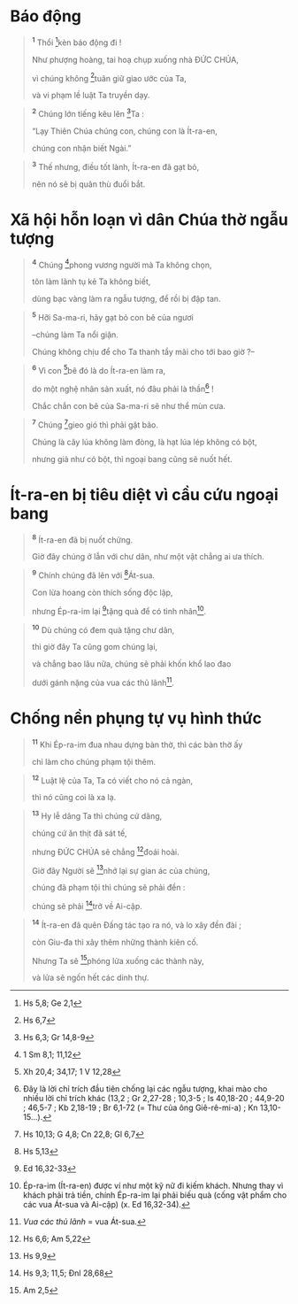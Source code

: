 # Báo động

> <sup><b>1</b></sup> Thổi [^1*]kèn báo động đi !
> 
> Như phượng hoàng, tai hoạ chụp xuống nhà ĐỨC CHÚA,
> 
> vì chúng không [^2*]tuân giữ giao ước của Ta,
> 
> và vi phạm lề luật Ta truyền dạy.
>


> <sup><b>2</b></sup> Chúng lớn tiếng kêu lên [^3*]Ta :
> 
> “Lạy Thiên Chúa chúng con, chúng con là Ít-ra-en,
> 
> chúng con nhận biết Ngài.”
>


> <sup><b>3</b></sup> Thế nhưng, điều tốt lành, Ít-ra-en đã gạt bỏ,
> 
> nên nó sẽ bị quân thù đuổi bắt.
>

# Xã hội hỗn loạn vì dân Chúa thờ ngẫu tượng

> <sup><b>4</b></sup> Chúng [^4*]phong vương người mà Ta không chọn,
> 
> tôn làm lãnh tụ kẻ Ta không biết,
> 
> dùng bạc vàng làm ra ngẫu tượng, để rồi bị đập tan.
>


> <sup><b>5</b></sup> Hỡi Sa-ma-ri, hãy gạt bỏ con bê của ngươi
> 
> –chúng làm Ta nổi giận.
> 
> Chúng không chịu để cho Ta thanh tẩy mãi cho tới bao giờ ?–
>


> <sup><b>6</b></sup> Vì con [^5*]bê đó là do Ít-ra-en làm ra,
> 
> do một nghệ nhân sản xuất, nó đâu phải là thần[^1] !
> 
> Chắc chắn con bê của Sa-ma-ri sẽ như thể mùn cưa.
>


> <sup><b>7</b></sup> Chúng [^6*]gieo gió thì phải gặt bão.
> 
> Chúng là cây lúa không làm đòng, là hạt lúa lép không có bột,
> 
> nhưng giả như có bột, thì ngoại bang cũng sẽ nuốt hết.
>

# Ít-ra-en bị tiêu diệt vì cầu cứu ngoại bang

> <sup><b>8</b></sup> Ít-ra-en đã bị nuốt chửng.
> 
> Giờ đây chúng ở lẫn với chư dân, như một vật chẳng ai ưa thích.
>


> <sup><b>9</b></sup> Chính chúng đã lên với [^7*]Át-sua.
> 
> Con lừa hoang còn thích sống độc lập,
> 
> nhưng Ép-ra-im lại [^8*]tặng quà để có tình nhân[^2].
>


> <sup><b>10</b></sup> Dù chúng có đem quà tặng chư dân,
> 
> thì giờ đây Ta cũng gom chúng lại,
> 
> và chẳng bao lâu nữa, chúng sẽ phải khốn khổ lao đao
> 
> dưới gánh nặng của vua các thủ lãnh[^3].
>

# Chống nền phụng tự vụ hình thức

> <sup><b>11</b></sup> Khi Ép-ra-im đua nhau dựng bàn thờ, thì các bàn thờ ấy
> 
> chỉ làm cho chúng phạm tội thêm.
>


> <sup><b>12</b></sup> Luật lệ của Ta, Ta có viết cho nó cả ngàn,
> 
> thì nó cũng coi là xa lạ.
>


> <sup><b>13</b></sup> Hy lễ dâng Ta thì chúng cứ dâng,
> 
> chúng cứ ăn thịt đã sát tế,
> 
> nhưng ĐỨC CHÚA sẽ chẳng [^9*]đoái hoài.
> 
> Giờ đây Người sẽ [^10*]nhớ lại sự gian ác của chúng,
> 
> chúng đã phạm tội thì chúng sẽ phải đền :
> 
> chúng sẽ phải [^11*]trở về Ai-cập.
>


> <sup><b>14</b></sup> Ít-ra-en đã quên Đấng tác tạo ra nó, và lo xây đền đài ;
> 
> còn Giu-đa thì xây thêm những thành kiên cố.
> 
> Nhưng Ta sẽ [^12*]phóng lửa xuống các thành này,
> 
> và lửa sẽ ngốn hết các dinh thự.
>

[^1]: Đây là lời chỉ trích đầu tiên chống lại các ngẫu tượng, khai mào cho nhiều lời chỉ trích khác (13,2 ; Gr 2,27-28 ; 10,3-5 ; Is 40,18-20 ; 44,9-20 ; 46,5-7 ; Kb 2,18-19 ; Br 6,1-72 (= Thư của ông Giê-rê-mi-a) ; Kn 13,10-15...).
[^2]: Ép-ra-im (Ít-ra-en) được ví như một kỹ nữ đi kiếm khách. Nhưng thay vì khách phải trả tiền, chính Ép-ra-im lại phải biếu quà (cống vật phẩm cho các vua Át-sua và Ai-cập) (x. Ed 16,32-34).
[^3]: <i>Vua các thủ lãnh</i> = vua Át-sua.
[^1*]: Hs 5,8; Ge 2,1
[^2*]: Hs 6,7
[^3*]: Hs 6,3; Gr 14,8-9
[^4*]: 1 Sm 8,1; 11,12
[^5*]: Xh 20,4; 34,17; 1 V 12,28
[^6*]: Hs 10,13; G 4,8; Cn 22,8; Gl 6,7
[^7*]: Hs 5,13
[^8*]: Ed 16,32-33
[^9*]: Hs 6,6; Am 5,22
[^10*]: Hs 9,9
[^11*]: Hs 9,3; 11,5; Đnl 28,68
[^12*]: Am 2,5
